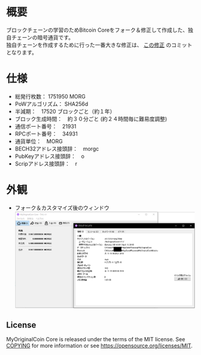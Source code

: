# 概要
ブロックチェーンの学習のためBitcoin Coreをフォーク＆修正して作成した、独自チェーンの暗号通貨です。  
独自チェーンを作成するために行った一番大きな修正は、 [この修正](https://github.com/torunxxx001/MyOriginalCoin/commit/350d1082e0f876829cc995f7cfaba50d50d33020) のコミットとなります。
  
# 仕様
- 総発行枚数： 1751950 MORG
- PoWアルゴリズム： SHA256d
- 半減期：　17520 ブロックごと（約１年）
- ブロック生成時間：　約３０分ごと (約２４時間毎に難易度調整)
- 通信ポート番号：　21931
- RPCポート番号：　34931
- 通貨単位：　MORG
- BECH32アドレス接頭辞：　morgc
- PubKeyアドレス接頭辞：　o
- Scripアドレス接頭辞：　r
  
# 外観
- フォーク＆カスタマイズ後のウィンドウ
![GAIKAN](https://raw.githubusercontent.com/torunxxx001/MyOriginalCoin/9a7a0d0ab1351e33869570ee4d18516ec3b3a990/scr.png)

License
-------

MyOriginalCoin Core is released under the terms of the MIT license. See [COPYING](COPYING) for more
information or see https://opensource.org/licenses/MIT.

